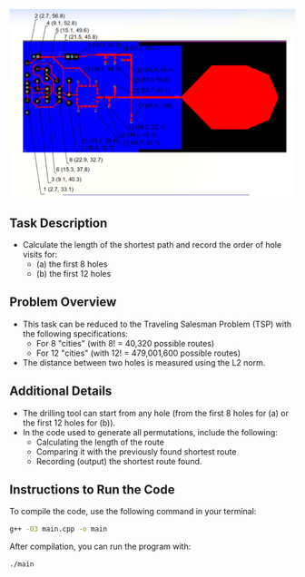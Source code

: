 ![TSP Example](../media/ioa_zd_2.png)

## Task Description

- Calculate the length of the shortest path and record the order of hole visits for:
  - (a) the first 8 holes
  - (b) the first 12 holes

## Problem Overview

- This task can be reduced to the Traveling Salesman Problem (TSP) with the following specifications:
  - For 8 "cities" (with 8! = 40,320 possible routes)
  - For 12 "cities" (with 12! = 479,001,600 possible routes)
- The distance between two holes is measured using the L2 norm.

## Additional Details

- The drilling tool can start from any hole (from the first 8 holes for (a) or the first 12 holes for (b)).
- In the code used to generate all permutations, include the following:
  - Calculating the length of the route
  - Comparing it with the previously found shortest route
  - Recording (output) the shortest route found.

## Instructions to Run the Code

To compile the code, use the following command in your terminal:

```bash
g++ -O3 main.cpp -o main
```

After compilation, you can run the program with:

```bash
./main
```